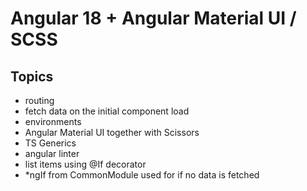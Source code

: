 # Angular 18 + Angular Material UI / SCSS

## Topics

- routing
- fetch data on the initial component load
- environments
- Angular Material UI together with Scissors
- TS Generics
- angular linter
- list items using @If decorator
- \*ngIf from CommonModule used for if no data is fetched
